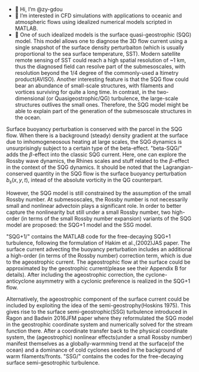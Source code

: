 - 👋 Hi, I’m @zy-gdou
- 👀 I’m interested in CFD simulations with applications to oceanic and atmospheric flows using idealized numerical models scripted in MATLAB.
- 🌱 One of such idealized models is the surface quasi-geostrophic (SQG) model. This model allows one to diagnose the 3D flow current using a single snapshot of the surface density perturbaiton (which is usually proportional to the sea surface temperature, SST). Modern satellite remote sensing of SST could reach a high spatial resolution of ~1 km, thus the diagnosed field can resolve part of the submesoscales, with resolution beyond the 1/4 degree of the commonly-used a
ltimetry product(AVISO). Another interesting feature is that the SQG flow could bear an abundance of small-scale structures, with filaments and vortices surviving for quite a long time. In contrast, in the two-dimensional (or Quasigeostrophic/QG) turbulence, the large-scale structures outlives the small ones. Therefore, the SQG model might be able to explain part of the generation of the submesoscale structures in the ocean.

Surface buoyancy perturbation is conserved with the parcel in the SQG flow. When there is a background (steady) density gradient at the surface due to imhomogeneosous heating at large scales, the SQG dynamics is unsurprisingly subject to a certain type of the beta-effect. "beta-SQG/" adds the $\beta$-effect into the classic SQG current. Here, one can explore the Rossby wave dynamics, the Rhines scales and stuff related to the $\beta$-effect in the context of the SQG dynamics. It should be noted that the Lagrangian-conserved quantity in the SQG flow is the surface buoyancy perturbation $b_s(x,y,t)$, intead of the absolute vorticity in the QG counterpart.

However, the SQG model is still constrained by the assumption of the small Rossby number. At submesoscales, the Rossby number is not necessarily small and nonlinear advectoin plays a significant role. In order to better capture the nonlinearity but still under a small Rossby number, two high-order (in terms of the small Rossby number expansion) variants of the SQG model are proposed: the SQG+1 model and the SSG model.

"SQG+1/" contains the MATLAB code for the free-decaying SQG+1 turbulence, following the formulation of Hakim et al.,(2002)JAS paper. The surface current advecting the buoyancy perturbation includes an additional a high-order (in terms of the Rossby number) correction term, which is due to the ageostrophic current. The ageostrophic flow at the surface could be approximated by the geostrophic current(please see their Appendix B for details). After including the ageostrophic correction, the cyclone-anticyclone asymmetry with a cyclonic preference is realized in the SQG+1 flow.

Alternatively, the ageostrophic component of the surface current could be included by exploiting the idea of the semi-geostrophy(Hoskins 1975). This gives rise to the surface semi-geostrophic(SSG) turbulence introduced in Ragon and Badwin 2016JFM paper where they reformulated the SQG model in the geostrophic coordinate system and numerically solved for the stream function there. After a coordinate transfer back to the physical coordinate system, the (ageostrophic) nonlinear effects(under a small Rossby number) manifest themselves as a globally-warmming trend at the surface(of the ocean) and a dominance of cold cyclones seeded in the background of warm filaments/fronts. "SSG/" contains the codes for the free-decaying surface semi-gesotrophic turbulence. 
